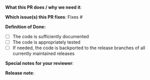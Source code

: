 **What this PR does / why we need it**:

**Which issue(s) this PR fixes**:
Fixes #

**Definition of Done:**
- [ ] The code is sufficiently documented
- [ ] The code is appropriately tested
- [ ] If needed, the code is backported to the release branches of all currently maintained releases

**Special notes for your reviewer**:

**Release note**:
<!--  Write your release note:
1. Enter your release note in the below block.
2. If no release note is required, just write "NONE" within the block.

Format of block header: <category> <target_group>
Possible values:
- category:       breaking|feature|bugfix|doc|other
- target_group:   user|operator|developer|dependency
-->
```feature user

```
